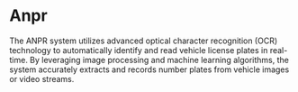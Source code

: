 # Anpr
The ANPR system utilizes advanced optical character recognition (OCR) technology to automatically identify and read vehicle license plates in real-time. By leveraging image processing and machine learning algorithms, the system accurately extracts and records number plates from vehicle images or video streams.
